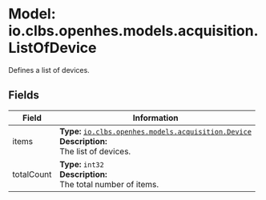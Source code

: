 # Model: io.clbs.openhes.models.acquisition.ListOfDevice

Defines a list of devices.

## Fields

| Field | Information |
| --- | --- |
| items | <b>Type:</b> [`io.clbs.openhes.models.acquisition.Device`](model-io-clbs-openhes-models-acquisition-device.md)<br><b>Description:</b><br>The list of devices. |
| totalCount | <b>Type:</b> `int32`<br><b>Description:</b><br>The total number of items. |

